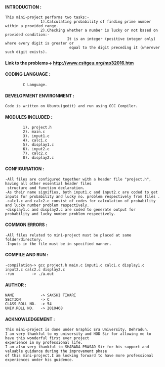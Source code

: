 #### INTRODUCTION	          : 

	This mini-project performs two tasks:-
					1).Calculating probability of finding prime number within a provided range.
					2).Checking whether a number is lucky or not based on provided condition:-
								It is an integer (positive integer only) where every digit is greater or
								 equal to the digit preceding it (wherever such digit exists). 

#### Link to the problems-> http://www.csitgeu.org/mp32016.htm

#### CODING LANGUAGE         :
		
			C Language.
		
#### DEVELOPMENT ENVIRONMENT :

    Code is written on Ubuntu(gedit) and run using GCC Compiler.
	
#### MODULES INCLUDED        :
			1). project.h 	
			2). main.c	    
			3). input1.c  
			4). calc1.c   
			5). display1.c
			6). input2.c  
			7). calc2.c   
			8). display2.c  
			
#### CONFIGURATION	         :	
		
	-All files are configured together with a header file "project.h", having all other essential header files
	 structure and function declaration.
	-As their name signifies, both input1.c and input2.c are coded to get inputs for probability and lucky no. problem respectively from files .
	-calc1.c and calc2.c consist of codes for calculation of probability and lucky number problem respectively.
	-display1.c and display2.c are coded to generate output for probability and lucky number problem respectively.
	
#### COMMON ERRORS      :

    -All files related to mini-project must be placed at same folder/directory.
    -Inputs in the file must be in specified manner.
    
#### COMPILE AND RUN    :

	-compilation-> gcc project.h main.c input1.c calc1.c display1.c input2.c calc2.c display2.c 
	-run		-> ./a.out
	
#### AUTHOR			 :

	NAME 	    	-> SAKSHI TIWARI
	SECTION         -> C
	CLASS ROLL NO.  -> 54
	UNIV.ROLL NO.	-> 2010468
	
	  
#### ACKNOWLEDGEMENT    :
 
 	This mini-project is done under Graphic Era University, Dehradun.
 	I am very thankful to my university and HOD Sir for allowing me to have this wonderful first ever project
 	experience in my professional life.
 	I am also very thankful to SHARADA PRASAD Sir for his support and valuable guidance during the improvement phase
 	of this mini-project.I am looking forward to have more professional experiences under his guidence. 
